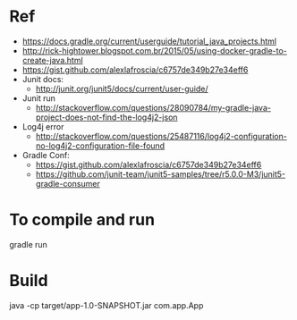 # Ref
- https://docs.gradle.org/current/userguide/tutorial_java_projects.html
- http://rick-hightower.blogspot.com.br/2015/05/using-docker-gradle-to-create-java.html
- https://gist.github.com/alexlafroscia/c6757de349b27e34eff6
- Junit docs:
    - http://junit.org/junit5/docs/current/user-guide/
- Junit run
    - http://stackoverflow.com/questions/28090784/my-gradle-java-project-does-not-find-the-log4j2-json
- Log4j error
    - http://stackoverflow.com/questions/25487116/log4j2-configuration-no-log4j2-configuration-file-found
- Gradle Conf:
    - https://gist.github.com/alexlafroscia/c6757de349b27e34eff6
    - https://github.com/junit-team/junit5-samples/tree/r5.0.0-M3/junit5-gradle-consumer

# To compile and run
gradle run

# Build
java -cp target/app-1.0-SNAPSHOT.jar com.app.App
